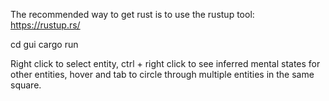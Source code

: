 The recommended way to get rust is to use the rustup tool:
https://rustup.rs/

cd gui
cargo run

Right click to select entity, ctrl + right click to see inferred mental states for other entities, hover and tab to circle through multiple entities in the same square.

